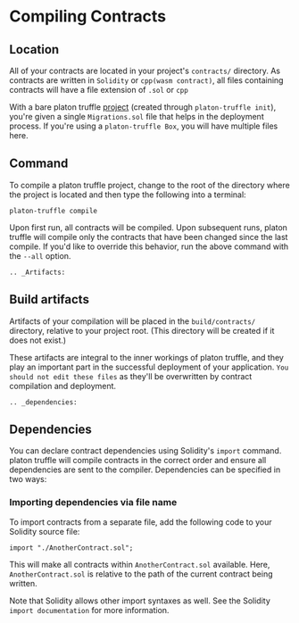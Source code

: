 # Compiling Contracts

## Location

All of your contracts are located in your project's `contracts/` directory. As contracts are written in `Solidity` or `cpp(wasm contract)`, all files containing contracts will have a file extension of `.sol` or `cpp`

With a bare platon truffle [project](../quickstart.md) (created through `platon-truffle init`), you're given a single `Migrations.sol` file that helps in the deployment process. If you're using a `platon-truffle Box`, you will have multiple files here.

## Command

To compile a platon truffle project, change to the root of the directory where the project is located and then type the following into a terminal:

```shell
platon-truffle compile
```

Upon first run, all contracts will be compiled. Upon subsequent runs, platon truffle will compile only the contracts that have been changed since the last compile. If you'd like to override this behavior, run the above command with the `--all` option.

```eval_rst
.. _Artifacts:
```

## Build artifacts

Artifacts of your compilation will be placed in the `build/contracts/` directory, relative to your project root. (This directory will be created if it does not exist.)

These artifacts are integral to the inner workings of platon truffle, and they play an important part in the successful deployment of your application. `You should not edit these files` as they'll be overwritten by contract compilation and deployment.

```eval_rst
.. _dependencies:
```

## Dependencies

You can declare contract dependencies using Solidity's `import` command. platon truffle will compile contracts in the correct order and ensure all dependencies are sent to the compiler. Dependencies can be specified in two ways:

### Importing dependencies via file name

To import contracts from a separate file, add the following code to your Solidity source file:

```
import "./AnotherContract.sol";
```

This will make all contracts within `AnotherContract.sol` available. Here, `AnotherContract.sol` is relative to the path of the current contract being written.

Note that Solidity allows other import syntaxes as well. See the Solidity `import documentation` for more information.

